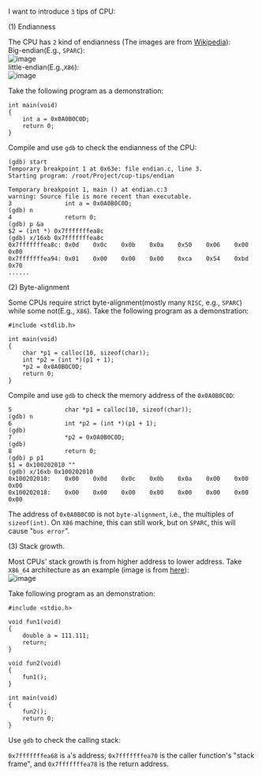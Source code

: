 I want to introduce `3` tips of CPU:  

(1) Endianness

The CPU has `2` kind of endianness (The images are from [Wikipedia](https://en.wikipedia.org/wiki/Endianness)):   
Big-endian(E.g., `SPARC`):  
![image](https://upload.wikimedia.org/wikipedia/commons/thumb/5/54/Big-Endian.svg/400px-Big-Endian.svg.png)  
little-endian(E.g.,`X86`):  
![image](https://upload.wikimedia.org/wikipedia/commons/thumb/e/ed/Little-Endian.svg/400px-Little-Endian.svg.png)  

Take the following program as a demonstration:  

	int main(void)
	{
		int a = 0x0A0B0C0D;
		return 0;
	}

Compile and use `gdb` to check the endianness of the CPU:  

	(gdb) start
	Temporary breakpoint 1 at 0x63e: file endian.c, line 3.
	Starting program: /root/Project/cup-tips/endian
	
	Temporary breakpoint 1, main () at endian.c:3
	warning: Source file is more recent than executable.
	3               int a = 0x0A0B0C0D;
	(gdb) n
	4               return 0;
	(gdb) p &a
	$2 = (int *) 0x7fffffffea8c
	(gdb) x/16xb 0x7fffffffea8c
	0x7fffffffea8c: 0x0d    0x0c    0x0b    0x0a    0x50    0x06    0x00    0x00
	0x7fffffffea94: 0x01    0x00    0x00    0x00    0xca    0x54    0xbd    0x70
	......

(2) Byte-alignment

Some CPUs require strict byte-alignment(mostly many `RISC`, e.g., `SPARC`) while some not(E.g., `X86`).  Take the following program as a demonstration:  

	#include <stdlib.h>

	int main(void)
	{
		char *p1 = calloc(10, sizeof(char));
		int *p2 = (int *)(p1 + 1);
		*p2 = 0x0A0B0C0D;
		return 0;
	}

Compile and use `gdb` to check the memory address of the `0x0A0B0C0D`:  

	5               char *p1 = calloc(10, sizeof(char));
	(gdb) n
	6               int *p2 = (int *)(p1 + 1);
	(gdb)
	7               *p2 = 0x0A0B0C0D;
	(gdb)
	8               return 0;
	(gdb) p p1
	$1 = 0x100202010 ""
	(gdb) x/16xb 0x100202010
	0x100202010:    0x00    0x0d    0x0c    0x0b    0x0a    0x00    0x00    0x00
	0x100202018:    0x00    0x00    0x00    0x00    0x00    0x00    0x00    0x00

The address of `0x0A0B0C0D` is not `byte-alignment`, i.e., the multiples of `sizeof(int)`. On `X86` machine, this can still work, but on `SPARC`, this will cause "`bus error`".   

(3) Stack growth.

Most CPUs' stack growth is from higher address to lower address. Take `X86_64` architecture as an example (image is from [here](http://www.eecg.toronto.edu/~ashvin/courses/ece344/current/stack.png)):  
![image](http://www.eecg.toronto.edu/~ashvin/courses/ece344/current/stack.png)  

Take following program as an demonstration:  

	#include <stdio.h>
	
	void fun1(void)
	{
		double a = 111.111;
		return;
	}
	
	void fun2(void)
	{
		fun1();
	}
	
	int main(void)
	{
		fun2();
		return 0;
	}

Use `gdb` to check the calling stack:  

`0x7fffffffea68` is `a`'s address; `0x7fffffffea70` is the caller function's "stack frame", and `0x7fffffffea78` is the return address.
